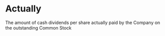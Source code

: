 # Actually

The amount of cash dividends per share actually paid by the Company on the outstanding Common Stock